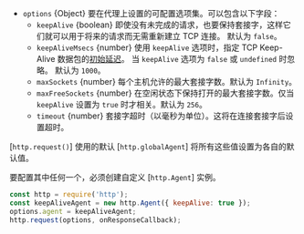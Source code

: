 <!-- YAML
added: v0.3.4
-->

* `options` {Object} 要在代理上设置的可配置选项集。可以包含以下字段：
  * `keepAlive` {boolean} 即使没有未完成的请求，也要保持套接字，这样它们就可以用于将来的请求而无需重新建立 TCP 连接。
    默认为 `false`。
  * `keepAliveMsecs` {number} 使用 `keepAlive` 选项时，指定 TCP Keep-Alive 数据包的[初始延迟](net.html#net_socket_setkeepalive_enable_initialdelay)。
    当 `keepAlive` 选项为 `false` 或 `undefined` 时忽略。
    默认为 `1000`。
  * `maxSockets` {number} 每个主机允许的最大套接字数。默认为 `Infinity`。
  * `maxFreeSockets` {number} 在空闲状态下保持打开的最大套接字数。仅当 `keepAlive` 设置为 `true` 时才相关。默认为 `256`。
  * `timeout` {number} 套接字超时（以毫秒为单位）。这将在连接套接字后设置超时。
  
[`http.request()`] 使用的默认 [`http.globalAgent`] 将所有这些值设置为各自的默认值。

要配置其中任何一个，必须创建自定义 [`http.Agent`] 实例。

```js
const http = require('http');
const keepAliveAgent = new http.Agent({ keepAlive: true });
options.agent = keepAliveAgent;
http.request(options, onResponseCallback);
```

